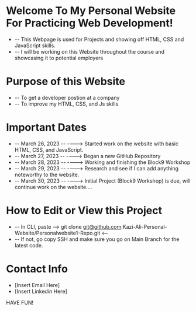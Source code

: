 # Welcome To My Personal Website For Practicing Web Development!

* -- This Webpage is used for Projects and showing off HTML, CSS and JavaScript skills.
* -- I will be working on this Website throughout the course and showcasing it to potential employers


 # Purpose of this Website

* -- To get a developer postion at a company
* -- To improve my HTML, CSS, and Js skills

 
 # Important Dates

* -- March 26, 2023 -- ----> Started work on the website with basic HTML, CSS, and JavaScript.
* -- March 27, 2023 -- ----> Began a new GitHub Repository
* -- March 28, 2023 -- ----> Working and finishing the Block9 Workshop
* -- March 29, 2023 -- ----> Research and see if I can add anything noteworthy to the website.
* -- March 30, 2023 -- ----> Initial Project (Block9 Workshop) is due, will continue work on the website....

 # How to Edit or View this Project

* -- In CLI, paste --> git clone git@github.com:Kazi-Ali-Personal-Website/Personalwebsite1-Repo.git <--
* -- If not, go copy SSH and make sure you go on Main Branch for the latest code.

 # Contact Info

* [Insert Email Here]
* [Insert Linkedin Here]

HAVE FUN!